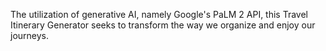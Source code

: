 The utilization of generative AI, namely Google's PaLM 2 API, this Travel Itinerary Generator seeks to transform the way we organize and enjoy our journeys.
